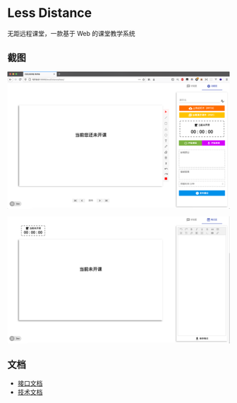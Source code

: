 # Less Distance

无距远程课堂，一款基于 Web 的课堂教学系统

## 截图

![教师端](docs/img/overview-t.png)

![学生端](docs/img/overview-s.png)

## 文档

- [接口文档](docs/interface.md)
- [技术文档](docs/description.md)
